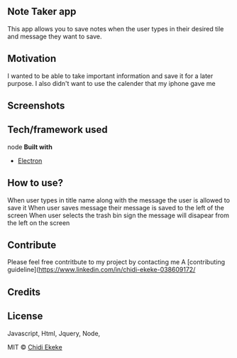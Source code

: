 ## Note Taker app
This app allows you to save notes when the user types in
their desired tile and message they want to save.

## Motivation
I wanted to be able to take important information and save it for a later purpose. I also didn't want to use the calender that my iphone gave me
 
## Screenshots


## Tech/framework used
node
<b>Built with</b>
- [Electron](https://electron.atom.io)


## How to use?
When user types in title name along with the message
the user is allowed to save it
When user saves message
their message is saved to the left of the screen
When user selects the trash bin sign
the message will disapear from the left on the screen

## Contribute

Please feel free contritbute to my project by contacting me  A [contributing guideline](https://www.linkedin.com/in/chidi-ekeke-038609172/
## Credits



## License
Javascript, Html, Jquery, Node, 


MIT © [Chidi Ekeke]()
